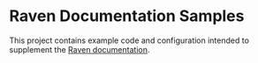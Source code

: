 # Raven Documentation Samples

This project contains example code and configuration intended to supplement the
[Raven documentation](https://docs.raven.cam.ac.uk/).
